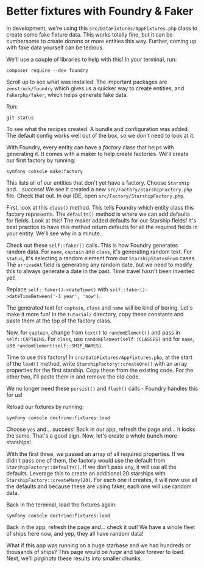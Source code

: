 # Better fixtures with Foundry & Faker

In development, we're using this `src/DataFixtures/AppFixtures.php` class to create
some fake fixture data. This works totally fine, but it can be cumbersome to create
dozens or more entities this way. Further, coming up with fake data yourself can be
tedious.

We'll use a couple of libraries to help with this! In your terminal, run:

```terminal
composer require --dev foundry
```

Scroll up to see what was installed. The important packages are `zenstruck/foundry` which
gives us a quicker way to create entities, and `fakerphp/faker`, which helps generate
fake data.

Run:

```terminal
git status
```

To see what the recipes created. A bundle and configuration was added. The
default config works well out of the box, so we don't need to look at it.

With Foundry, every entity can have a *factory* class that helps with generating it.
It comes with a maker to help create factories. We'll create our first factory by
running:

```terminal
symfony console make:factory
```

This lists all of our entities that don't yet have a factory. Choose `Starship` and...
success! We see it created a new `src/Factory/StarshipFactory.php` file. Check that out.
In our IDE, open `src/Factory/StarshipFactory.php`.

First, look at this `class()` method. This tells Foundry which entity class this factory
represents. The `defaults()` method is where we can add defaults for fields. Look at this!
The maker added defaults for our Starship fields! It's best practice to have this method
return defaults for all the required fields in your entity. We'll see why in a minute.

Check out these `self::faker()` calls. This is how Foundry generates random data. For
`name`, `captain` and `class`, it's generating random text. For `status`, it's selecting
a random element from our `StarshipStatusEnum` cases. The `arrivedAt` field is generating
any random date, but we need to modify this to always generate a date in the past. Time travel
hasn't been invented yet!

Replace `self::faker()->dateTime()` with `self::faker()->dateTimeBetween('-1 year', 'now')`.

The generated text for `captain`, `class` and `name` will be kind of boring. Let's make it more fun! In the
`tutorial/` directory, copy these constants and paste them at the top of the factory class.

Now, for `captain`, change from `text()` to `randomElement()` and pass in `self::CAPTAINS`. For
`class`, use `randomElement(self::CLASSES)` and for `name`, use `randomElement(self::SHIP_NAMES)`.

Time to use this factory! In `src/DataFixtures/AppFixtures.php`, at the start of the `load()` method,
write `StarshipFactory::createOne()` with an array properties for the first starship. Copy these
from the existing code. For the other two, I'll paste them in and remove the old code.

We no longer need these `persist()` and `flush()` calls - Foundry handles this for us!

Reload our fixtures by running:

```terminal
symfony console doctrine:fixtures:load
```

Choose `yes` and... success! Back in our app, refresh the page and... it looks the same. That's
a good sign. Now, let's create a whole bunch more starships!

With the first three, we passed an array of all required properties. If we didn't pass one of them,
the factory would use the default from `StarshipFactory::defaults()`. If we don't pass any,
it will use all the defaults. Leverage this to create an additional 20 starships with
`StarshipFactory::createMany(20)`. For each one it creates, it will now use all the defaults and
because these are using faker, each one will use random data.

Back in the terminal, load the fixtures again:

```terminal
symfony console doctrine:fixtures:load
```

Back in the app, refresh the page and... check it out! We have a whole fleet of ships here
now, and yep, they all have random data!

What if this app was running on a huge starbase and we had hundreds or thousands of ships?
This page would be *huge* and take forever to load. Next, we'll *paginate* these
results into smaller chunks.
